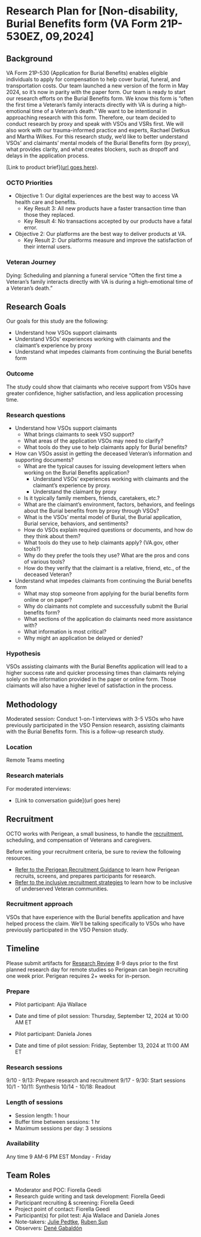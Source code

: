 # Research Plan for [Non-disability, Burial Benefits form (VA Form 21P-530EZ, 09,2024]

## Background
VA Form 21P-530 (Application for Burial Benefits) enables eligible individuals to apply for compensation to help cover burial, funeral, and transportation costs. Our team launched a new version of the form in May 2024, so it’s now in parity with the paper form. 
Our team is ready to start our research efforts on the Burial Benefits form. We know this form is “often the first time a Veteran’s family interacts directly with VA is during a high-emotional time of a Veteran’s death.” We want to be intentional in approaching research with this form. Therefore, our team decided to conduct research by proxy and speak with VSOs and VSRs first. We will also work with our trauma-informed practice and experts, Rachael Dietkus and Martha Wilkes.
For this research study, we’d like to better understand VSOs' and claimants’ mental models of the Burial Benefits form (by proxy), what provides clarity, and what creates blockers, such as dropoff and delays in the application process.      


[Link to product brief]([url goes here](https://github.com/department-of-veterans-affairs/va.gov-team/blob/master/products/burials-memorials/burial-allowance/530-initiative-brief-2024-updates.md)).

### OCTO Priorities 

- Objective 1: Our digital experiences are the best way to access VA health care and benefits.
     - Key Result 3: All new products have a faster transaction time than those they replaced.
     - Key Result 4: No transactions accepted by our products have a fatal error.
- Objective 2: Our platforms are the best way to deliver products at VA.
     - Key Result 2: Our platforms measure and improve the satisfaction of their internal users.

### Veteran Journey
Dying: Scheduling and planning a funeral service
“Often the first time a Veteran’s family interacts directly with VA is during a high-emotional time of a Veteran’s death.”

## Research Goals	
Our goals for this study are the following:
- Understand how VSOs support claimants
- Understand VSOs’ experiences working with claimants and the claimant’s experience by proxy
- Understand what impedes claimants from continuing the Burial benefits form


### Outcome
The study could show that claimants who receive support from VSOs have greater confidence, higher satisfaction, and less application processing time. 

### Research questions
- Understand how VSOs support claimants
     - What brings claimants to seek VSO support?
     - What areas of the application VSOs may need to clarify?
     - What tools do they use to help claimants apply for Burial benefits?
- How can VSOs assist in getting the deceased Veteran’s information and supporting documents?
     - What are the typical causes for issuing development letters when working on the Burial Benefits application?
          - Understand VSOs’ experiences working with claimants and the claimant’s experience by proxy.
          - Understand the claimant by proxy
     - Is it typically family members, friends, caretakers, etc.?
     - What are the claimant’s environment, factors, behaviors, and feelings about the Burial benefits from by proxy through VSOs?
     - What is the VSOs’ mental model of Burial, the Burial application,  Burial service, behaviors, and sentiments?
     - How do VSOs explain required questions or documents, and how do they think about them?
     - What tools do they use to help claimants apply? (VA.gov, other tools?)
     - Why do they prefer the tools they use? What are the pros and cons of various tools?
     - How do they verify that the claimant is a relative, friend, etc., of the deceased Veteran?
- Understand what impedes claimants from continuing the Burial benefits form
     - What may stop someone from applying for the burial benefits form online or on paper?
     - Why do claimants not complete and successfully submit the Burial benefits form?
     - What sections of the application do claimants need more assistance with?
     - What information is most critical?
     - Why might an application be delayed or denied?
 

### Hypothesis
VSOs assisting claimants with the Burial Benefits application will lead to a higher success rate and quicker processing times than claimants relying solely on the information provided in the paper or online form. Those claimants will also have a higher level of satisfaction in the process.

## Methodology	
Moderated session: Conduct 1-on-1 interviews with 3-5 VSOs who have previously participated in the VSO Pension research, assisting claimants with the Burial Benefits form. This is a follow-up research study.  

### Location
Remote Teams meeting

### Research materials
For moderated interviews:
- [Link to conversation guide](url goes here) 
	
## Recruitment	

OCTO works with Perigean, a small business, to handle the [recruitment](https://veteranusability.us/), scheduling, and compensation of Veterans and caregivers. 

Before writing your recruitment criteria, be sure to review the following resources. 
- [Refer to the Perigean Recruitment Guidance](https://depo-platform-documentation.scrollhelp.site/research-design/recruiting-participants) to learn how Perigean recruits, screens, and prepares participants for research. 
- [Refer to the inclusive recruitment strategies](https://github.com/department-of-veterans-affairs/va.gov-team/blob/master/teams/vsa/accessibility/research/recruitment.md) to learn how to be inclusive of underserved Veteran communities.

### Recruitment approach
VSOs that have experience with the Burial benefits application and have helped process the claim.  We’ll be talking specifically to VSOs who have previously participated in the VSO Pension study. 

## Timeline
Please submit artifacts for [Research Review](https://depo-platform-documentation.scrollhelp.site/collaboration-cycle/Research-review.1781891143.html) 8-9 days prior to the first planned research day for remote studies so Perigean can begin recruiting one week prior. Perigean requires 2+ weeks for in-person. 

### Prepare
- Pilot participant: Ajia Wallace
- Date and time of pilot session: Thursday, September 12, 2024 at 10:00 AM ET

- Pilot participant: Daniela Jones
- Date and time of pilot session: Friday, September 13, 2024 at 11:00 AM ET

### Research sessions
9/10 - 9/13: Prepare research and recruitment 
9/17 - 9/30:  Start sessions 
10/1 - 10/11: Synthesis 
10/14 - 10/18: Readout


### Length of sessions
- Session length: 1 hour
- Buffer time between sessions: 1 hr
- Maximum sessions per day: 3 sessions


### Availability
Any time 9 AM-6 PM EST Monday - Friday
	
## Team Roles	
- Moderator and POC: Fiorella Geedi
- Research guide writing and task development: Fiorella Geedi
- Participant recruiting & screening: Fiorella Geedi
- Project point of contact: Fiorella Geedi
- Participant(s) for pilot test: Ajia Wallace and Daniela Jones
- Note-takers: [Julie Pedtke](https://github.com/juliepedtke), [Ruben Sun](https://github.com/rubensun)
- Observers: [Dené Gabaldón](https://github.com/Dene-human)


